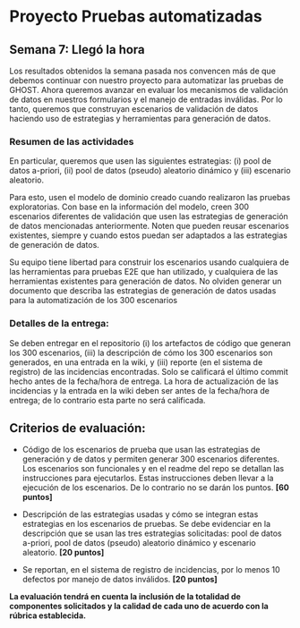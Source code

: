 
# Proyecto Pruebas automatizadas

## Semana  7: Llegó la hora

Los resultados obtenidos la semana pasada nos convencen más de que debemos continuar con nuestro proyecto para automatizar las pruebas de GHOST. Ahora queremos avanzar en evaluar los mecanismos de validación de datos en nuestros formularios y el manejo de entradas inválidas. Por lo tanto, queremos que construyan escenarios de validación de datos haciendo uso de estrategias y herramientas para generación de datos.

### Resumen de las actividades
En particular, queremos que usen las siguientes estrategias: (i) pool de datos a-priori, (ii) pool de datos (pseudo) aleatorio dinámico y (iii) escenario aleatorio.

Para esto, usen el modelo de dominio creado cuando realizaron las pruebas exploratorias. Con base en la información del modelo, creen 300 escenarios diferentes de validación que usen las estrategias de generación de datos mencionadas anteriormente. Noten que pueden reusar escenarios existentes, siempre y cuando estos puedan ser adaptados a las estrategias de generación de datos.

Su equipo tiene libertad para construir los escenarios usando cualquiera de las herramientas para pruebas  E2E que han utilizado, y cualquiera de las herramientas existentes para generación de datos. No olviden generar un documento que describa las estrategias de generación de datos usadas para la automatización de los 300 escenarios


### Detalles de la entrega:
Se deben entregar en el repositorio (i) los artefactos de código que generan los 300 escenarios, (iii) la descripción de cómo los 300 escenarios son generados, en una entrada en la wiki, y (iii) reporte (en el sistema de registro) de las incidencias encontradas. Solo se calificará el último commit hecho antes de la fecha/hora de entrega. La hora de actualización de las incidencias y la entrada en la wiki deben ser antes de la fecha/hora de entrega; de lo contrario esta parte no será calificada.

## Criterios de evaluación:

- Código de los escenarios de prueba que usan las estrategias de generación y de datos y permiten generar 300 escenarios diferentes. Los escenarios son funcionales y en el readme del repo se detallan las instrucciones para ejecutarlos. Estas instrucciones deben llevar a la ejecución de los escenarios. De lo contrario no se darán los puntos. **[60 puntos]**

- Descripción de las estrategias usadas y cómo se integran estas estrategias en los escenarios de pruebas. Se debe evidenciar en la descripción que  se usan las tres estrategias solicitadas: pool de datos a-priori, pool de datos (pseudo) aleatorio dinámico y escenario aleatorio. **[20 puntos]**

- Se reportan, en el sistema de registro de incidencias, por lo menos 10 defectos por manejo de datos inválidos. **[20 puntos]**


**La evaluación tendrá en cuenta la inclusión de la totalidad de componentes solicitados y la calidad de cada uno de acuerdo con la rúbrica establecida.**

